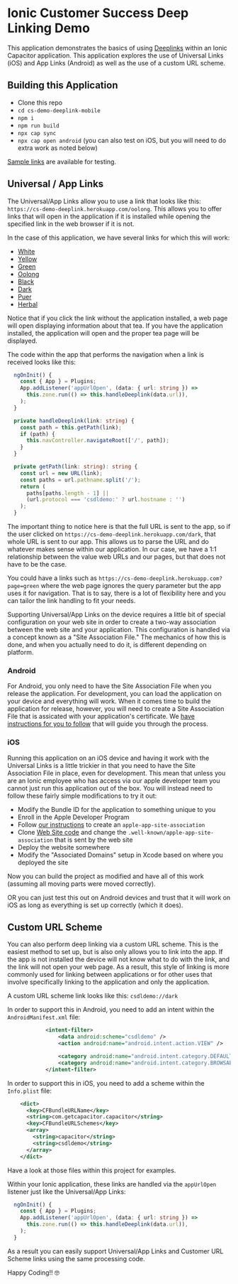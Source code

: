 # Ionic Customer Success Deep Linking Demo

This application demonstrates the basics of using [Deeplinks](https://capacitorjs.com/docs/guides/deep-links) within an Ionic Capacitor application. This application explores the use of Universal Links (iOS) and App Links (Android) as well as the use of a custom URL scheme.

## Building this Application

- Clone this repo
- `cd cs-demo-deeplink-mobile`
- `npm i`
- `npm run build`
- `npx cap sync`
- `npx cap open android` (you can also test on iOS, but you will need to do extra work as noted below)

<a href="https://kensodemann.github.io/ionic/cordova/2018/11/16/deep-linking.html" target="_blank">Sample links</a> are available for testing.

## Universal / App Links

The Universal/App Links allow you to use a link that looks like this: `https://cs-demo-deeplink.herokuapp.com/oolong`. This allows you to offer links that will open in the application if it is installed while opening the specified link in the web browser if it is not.

In the case of this application, we have several links for which this will work:

- [White](https://cs-demo-deeplink.herokuapp.com/white)
- [Yellow](https://cs-demo-deeplink.herokuapp.com/yellow)
- [Green](https://cs-demo-deeplink.herokuapp.com/green)
- [Oolong](https://cs-demo-deeplink.herokuapp.com/oolong)
- [Black](https://cs-demo-deeplink.herokuapp.com/black)
- [Dark](https://cs-demo-deeplink.herokuapp.com/dark)
- [Puer](https://cs-demo-deeplink.herokuapp.com/puer)
- [Herbal](https://cs-demo-deeplink.herokuapp.com/herbal)

Notice that if you click the link without the application installed, a web page will open displaying information about that tea. If you have the application installed, the application will open and the proper tea page will be displayed.

The code within the app that performs the navigation when a link is received looks like this:

```TypeScript
  ngOnInit() {
    const { App } = Plugins;
    App.addListener('appUrlOpen', (data: { url: string }) =>
      this.zone.run(() => this.handleDeeplink(data.url)),
    );
  }

  private handleDeeplink(link: string) {
    const path = this.getPath(link);
    if (path) {
      this.navController.navigateRoot(['/', path]);
    }
  }

  private getPath(link: string): string {
    const url = new URL(link);
    const paths = url.pathname.split('/');
    return (
      paths[paths.length - 1] ||
      (url.protocol === 'csdldemo:' ? url.hostname : '')
    );
  }
```

The important thing to notice here is that the full URL is sent to the app, so if the user clicked on `https://cs-demo-deeplink.herokuapp.com/dark`, that whole URL is sent to our app. This allows us to parse the URL and do whatever makes sense within our application. In our case, we have a 1:1 relationship between the value web URLs and our pages, but that does not have to be the case.

You could have a links such as `https://cs-demo-deeplink.herokuapp.com?page=green` where the web page ignores the query parameter but the app uses it for navigation. That is to say, there is a lot of flexibility here and you can tailor the link handling to fit your needs.

Supporting Universal/App Links on the device requires a little bit of special configuration on your web site in order to create a two-way association between the web site and your application. This configuration is handled via a concept known as a "Site Association File." The mechanics of how this is done, and when you actually need to do it, is different depending on platform.

### Android

For Android, you only need to have the Site Association File when you release the application. For development, you can load the application on your device and everything will work. When it comes time to build the application for release, however, you will need to create a Site Association File that is assicated with your application's certificate. We <a href="https://capacitorjs.com/docs/guides/deep-links#android-configuration" target="_blank">have instructions for you to follow</a> that will guide you through the process.

### iOS

Running this application on an iOS device and having it work with the Universal Links is a little trickier in that you need to have the Site Association File in place, even for development. This mean that unless you are an Ionic employee who has access via our apple developer team you cannot just run this application out of the box. You will instead need to follow these fairly simple modifications to try it out:

- Modify the Bundle ID for the application to something unique to you
- Enroll in the Apple Developer Program
- Follow <a href="https://capacitorjs.com/docs/guides/deep-links#ios-configuration" target="_blank">our instructions</a> to create an `apple-app-site-association`
- Clone [Web Site code](https://github.com/ionic-team/cs-demo-deeplink-web) and change the `.well-known/apple-app-site-association` that is sent by the web site
- Deploy the website somewhere
- Modify the "Associated Domains" setup in Xcode based on where you deployed the site

Now you can build the project as modified and have all of this work (assuming all moving parts were moved correctly).

OR you can just test this out on Android devices and trust that it will work on iOS as long as everything is set up correctly (which it does).

## Custom URL Scheme

You can also perform deep linking via a custom URL scheme. This is the easiest method to set up, but is also only allows you to link into the app. If the app is not installed the device will not know what to do with the link, and the link will not open your web page. As a result, this style of linking is more commonly used for linking between applications or for other uses that involve specifically linking to the application and only the application.

A custom URL scheme link looks like this: `csdldemo://dark`

In order to support this in Android, you need to add an intent within the `AndroidManifest.xml` file:

```xml
            <intent-filter>
                <data android:scheme="csdldemo" />
                <action android:name="android.intent.action.VIEW" />

                <category android:name="android.intent.category.DEFAULT" />
                <category android:name="android.intent.category.BROWSABLE" />
            </intent-filter>
```

In order to support this in iOS, you need to add a scheme within the `Info.plist` file:

```xml
    <dict>
      <key>CFBundleURLName</key>
      <string>com.getcapacitor.capacitor</string>
      <key>CFBundleURLSchemes</key>
      <array>
        <string>capacitor</string>
        <string>csdldemo</string>
      </array>
    </dict>
```

Have a look at those files within this project for examples.

Within your Ionic application, these links are handled via the `appUrlOpen` listener just like the Universal/App Links:

```TypeScript
  ngOnInit() {
    const { App } = Plugins;
    App.addListener('appUrlOpen', (data: { url: string }) =>
      this.zone.run(() => this.handleDeeplink(data.url)),
    );
  }
```

As a result you can easily support Universal/App Links and Customer URL Scheme links using the same processing code.

Happy Coding!! 🤓
